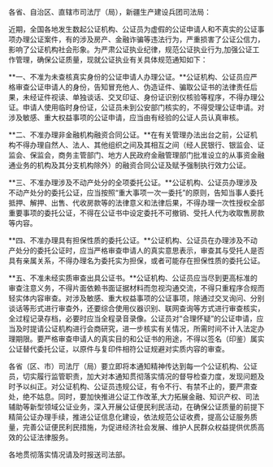 各省、自治区、直辖市司法厅（局），新疆生产建设兵团司法局：

近期，全国各地发生数起公证机构、公证员为虚假的公证申请人和不真实的公证事项办理公证案件，有的涉及房产、金融诈骗等违法行为，严重损害了公证公信力，影响了公证机构社会形象。为严肃公证执业纪律，规范公证执业行为,加强公证工作管理，确保公证质量，现就公证执业有关具体规范通知如下：

**一、不准为未查核真实身份的公证申请人办理公证。**公证机构、公证员应严格审查公证申请人的身份，告知冒充他人、伪造证件、骗取公证书的法律责任后果，未经证件视读、单独谈话、交叉印证、身份证识别仪核验等程序，不得办理公证。申请人使用临时身份证，公证员未到公安部门核实的，不得受理公证申请。对涉及敏感、重大权益事项的公证申请，应当由有经验的公证人员认真审核。

**二、不准办理非金融机构融资合同公证。**在有关管理办法出台之前，公证机构不得办理自然人、法人、其他组织之间及其相互之间（经人民银行、银监会、证监会、保监会，商务主管部门、地方人民政府金融管理部门批准设立的从事资金融通业务的机构及其分支机构除外）的融资合同公证及赋予强制执行效力公证。

**三、不准办理涉及不动产处分的全项委托公证。**公证机构、公证员办理涉及不动产处分的委托公证，应当按照“重大事项一次一委托”的原则，告知当事人委托抵押、解押、出售、代收房款等的法律意义和法律后果，不得办理一次性授权全部重要事项的委托公证，不得在公证书中设定委托不可撤销、受托人代为收取售房款等内容。

**四、不准办理具有担保性质的委托公证。**公证机构、公证员在办理涉及不动产处分的委托公证时，应当严格审查申请人的真实意思表示，审查其与受托人是否具有亲属关系，不得办理名为委托实为担保，或者可能存在担保性质的委托公证。

**五、不准未经实质审查出具公证书。**公证机构、公证员应当尽到更高标准的审查注意义务，不得片面依赖书面证据材料而忽视沟通交流，不得只重程序合规而轻实体内容审查。对涉及敏感、重大权益事项的公证事项，除通过交叉询问、分别谈话等形式进行审查外，还要综合使用仪器识别、联网查询等方式进行审查核实，全过程记录存档，必要时应当全程录音录像。公证员对“合理怀疑”的公证申请，应当及时提请公证机构进行会商研究，进一步核实有关情况，所需时间不计入法定办理期限。要严格审查申请人的真实目的和公证书的用途，不得以签名（印鉴）属实公证替代委托公证，以原件与复印件相符公证规避对实质内容的审查。

各省（区、市）司法厅（局）要立即将本通知精神传达到每一个公证机构、公证员，切实履行监管职责，加大对本通知贯彻落实情况的督导检查力度，发现问题及时予以纠正。对公证机构、公证员违规公证，有令不行、有禁不止的，要严肃查处，绝不姑息。同时，要加快推进公证工作改革,大力拓展金融、知识产权、司法辅助等新型领域公证业务，深入开展公证便民利民活动，在确保公证质量的前提下精简公证办理手续，推进公证信息化建设，依法规范公证收费，提高公证服务质量，完善公证便民利民措施，为促进经济社会发展、维护人民群众权益提供优质高效的公证法律服务。

各地贯彻落实情况请及时报送司法部。
